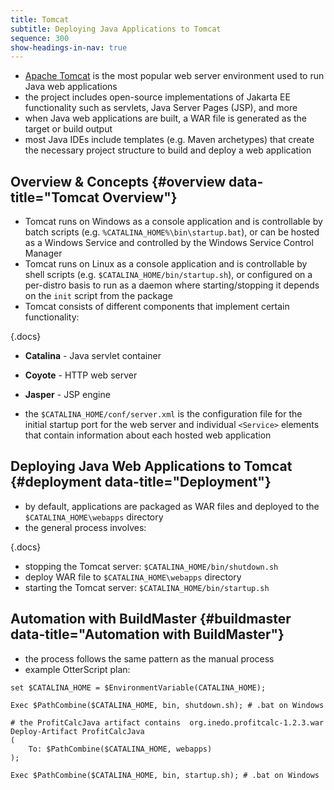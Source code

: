 ```yaml
---
title: Tomcat
subtitle: Deploying Java Applications to Tomcat
sequence: 300
show-headings-in-nav: true
---
```


- [Apache Tomcat](https://tomcat.apache.org/) is the most popular web server environment used to run Java web applications
- the project includes open-source implementations of Jakarta EE functionality such as servlets, Java Server Pages (JSP), and more
- when Java web applications are built, a WAR file is generated as the target or build output
- most Java IDEs include templates (e.g. Maven archetypes) that create the necessary project structure to build and deploy a web application

## Overview & Concepts {#overview data-title="Tomcat Overview"}

- Tomcat runs on Windows as a console application and is controllable by batch scripts (e.g. `%CATALINA_HOME%\bin\startup.bat`), or can be hosted as a Windows Service and controlled by the Windows Service Control Manager
- Tomcat runs on Linux as a console application and is controllable by shell scripts (e.g. `$CATALINA_HOME/bin/startup.sh`), or configured on a per-distro basis to run as a daemon where starting/stopping it depends on the `init` script from the package
- Tomcat consists of different components that implement certain functionality:

{.docs}
 - **Catalina** - Java servlet container
 - **Coyote** - HTTP web server
 - **Jasper** - JSP engine

- the `$CATALINA_HOME/conf/server.xml` is the configuration file for the initial startup port for the web server and individual `<Service>` elements that contain information about each hosted web application

## Deploying Java Web Applications to Tomcat {#deployment data-title="Deployment"}

- by default, applications are packaged as WAR files and deployed to the `$CATALINA_HOME\webapps` directory
- the general process involves:

{.docs}
  - stopping the Tomcat server: `$CATALINA_HOME/bin/shutdown.sh`
  - deploy WAR file to `$CATALINA_HOME\webapps` directory
  - starting the Tomcat server: `$CATALINA_HOME/bin/startup.sh`

## Automation with BuildMaster {#buildmaster data-title="Automation with BuildMaster"}

- the process follows the same pattern as the manual process
- example OtterScript plan:
```
set $CATALINA_HOME = $EnvironmentVariable(CATALINA_HOME);

Exec $PathCombine($CATALINA_HOME, bin, shutdown.sh); # .bat on Windows

# the ProfitCalcJava artifact contains  org.inedo.profitcalc-1.2.3.war
Deploy-Artifact ProfitCalcJava
(
    To: $PathCombine($CATALINA_HOME, webapps)
);

Exec $PathCombine($CATALINA_HOME, bin, startup.sh); # .bat on Windows
```
